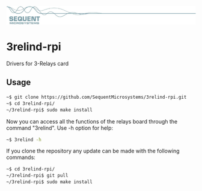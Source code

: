 [![3relind-rpi](res/sequent.jpg)](https://sequentmicrosystems.com)
# 3relind-rpi
Drivers for 3-Relays card

## Usage

```bash
~$ git clone https://github.com/SequentMicrosystems/3relind-rpi.git
~$ cd 3relind-rpi/
~/3relind-rpi$ sudo make install
```

Now you can access all the functions of the relays board through the command "3relind". Use -h option for help:
```bash
~$ 3relind -h
```

If you clone the repository any update can be made with the following commands:

```bash
~$ cd 3relind-rpi/  
~/3relind-rpi$ git pull
~/3relind-rpi$ sudo make install
```  

